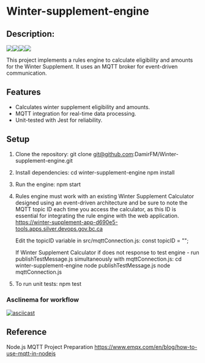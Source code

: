 # Winter-supplement-engine

## Description:

<img src="https://img.shields.io/badge/JavaScript-F7DF1E?style=for-the-badge&logo=javascript&logoColor=black" /><img src="https://img.shields.io/badge/Jest-000000?style=for-the-badge&logo=jest&logoColor=white" /><img src="https://img.shields.io/badge/Node.js-339933?style=for-the-badge&logo=node.js&logoColor=white" /><img src="https://img.shields.io/badge/License-MIT-000000?style=for-the-badge&logo=opensource&logoColor=white" />

This project implements a rules engine to calculate eligibility and amounts for the Winter Supplement. It uses an MQTT broker for event-driven communication.

## Features

- Calculates winter supplement eligibility and amounts.
- MQTT integration for real-time data processing.
- Unit-tested with Jest for reliability.

## Setup

1. Clone the repository:
   git clone git@github.com:DamirFM/Winter-supplement-engine.git

2. Install dependencies:
   cd winter-supplement-engine
   npm install

3. Run the engine:
   npm start

4. Rules engine must work with an existing Winter Supplement Calculator designed
   using an event-driven architecture and be sure to note
   the MQTT topic ID each time you access the calculator, as this ID is essential for
   integrating the rule engine with the web application. https://winter-supplement-app-d690e5-tools.apps.silver.devops.gov.bc.ca

   Edit the topicID variable in src/mqttConnection.js:
   const topicID = "<your-dynamic-topic-id>";

   If Winter Supplement Calculator if does not response to test engine - run publishTestMessage.js simultaneously with mqttConnection.js:
   cd winter-supplement-engine
   node publishTestMessage.js
   node mqttConnection.js

5. To run unit tests:
   npm test

### Asclinema for workflow

[![asciicast](https://asciinema.org/a/692814.svg)](https://asciinema.org/a/692814)

## Reference

Node.js MQTT Project Preparation
https://www.emqx.com/en/blog/how-to-use-mqtt-in-nodejs
